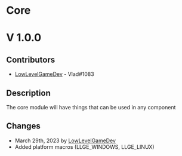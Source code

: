 <h1>Core</h1>
<h1>V 1.0.0</h1>

<h2>Contributors</h2>
<ul>
  <li><a href="https://example.com">LowLevelGameDev</a> - Vlad#1083</li>
</ul>

<h2>Description</h2>
<p>The core module will have things that can be used in any component</p>

<h2>Changes</h2>
<ul>
    <li>March 29th, 2023 by <a href="https://github.com/meemknight">LowLevelGameDev</a></li>
    <li>Added platform macros (LLGE_WINDOWS, LLGE_LINUX)</li>
</ul>